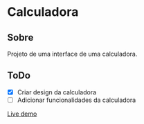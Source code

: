 # Calculadora

## Sobre

Projeto de uma interface de uma calculadora.

## ToDo

- [x] Criar design da calculadora
- [ ] Adicionar funcionalidades da calculadora

<a href="https://boracodar-one.vercel.app/" target="_blank">Live demo</a>
